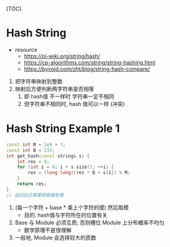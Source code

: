 [TOC]
# Hash String
+ resource
    + https://oi-wiki.org/string/hash/
    + https://cp-algorithms.com/string/string-hashing.html
    + https://byvoid.com/zht/blog/string-hash-compare/
1. 把字符串映射到整数
2. 映射后方便判断两字符串是否相等
    1. 即 hash值 不一样时 字符串一定不相同
    2. 但字符串不相同时, hash 值可以一样 (冲突)

# Hash String Example 1
```c++
const int M = 1e9 + 7;
const int B = 233;
int get_hash(const string& s) {
    int res = 0;
    for (int i = 0; i < s.size(); ++i) {
        res = (long long)(res * B + s[i]) % M;
    }
    return res;
}
// 返回后还需要根据桶取模
```
1. (每一个字符 + base * 乘上个字符的摸) 然后取模
    + 目的: hash值与字符所在的位置有关
2. Base 与 Module 必须互质; 否则槽位 Module 上分布概率不均匀
    + 数学原理不是很理解
3. 一般地, Module 会选择较大的质数
